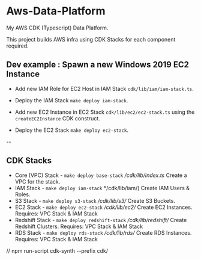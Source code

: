 # Aws-Data-Platform
My AWS CDK (Typescript) Data Platform.

This project builds AWS infra using CDK Stacks for each component required.

## Dev example : Spawn a new Windows 2019 EC2 Instance
 * Add new IAM Role for EC2 Host in IAM Stack `cdk/lib/iam/iam-stack.ts`.
 
 * Deploy the IAM Stack `make deploy iam-stack`.

 * Add new EC2 Instance in EC2 Stack `cdk/lib/ec2/ec2-stack.ts` using the `createEC2Instance` CDK construct.
 
 * Deploy the EC2 Stack `make deploy ec2-stack`.

-- 

## CDK Stacks
* Core (VPC) Stack - `make deploy base-stack`
    */cdk/lib/index.ts* Create a VPC for the stack.
* IAM Stack - `make deploy iam-stack`
    */cdk/lib/iam/) Create IAM Users & Roles.
* S3 Stack - `make deploy s3-stack`
    */cdk/lib/s3/* Create S3 Buckets.
* EC2 Stack - `make deploy ec2-stack`
    */cdk/lib/ec2/* Create EC2 Instances.
        Requires: VPC Stack & IAM Stack
* Redshift Stack - `make deploy redshift-stack`
    */cdk/lib/redshift/* Create Redshift Clusters.
        Requires: VPC Stack & IAM Stack
* RDS Stack - `make deploy rds-stack`
    */cdk/lib/rds/* Create RDS Instances.
        Requires: VPC Stack & IAM Stack



// npm run-script cdk-synth --prefix cdk/

